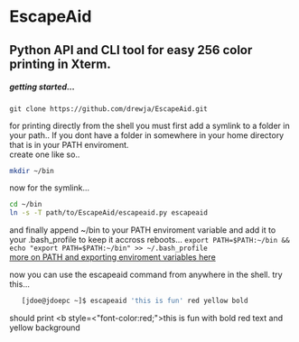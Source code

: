 EscapeAid
=========

## Python API and CLI tool for easy 256 color printing in Xterm.
##### getting started...
`git clone https://github.com/drewja/EscapeAid.git`  

for printing directly from the shell you must first add a symlink to a folder in your path..
If you dont have a folder in somewhere in your home directory that is in your PATH enviroment.  
create one like so..
```bash
mkdir ~/bin
```
now for the symlink...
```bash
cd ~/bin
ln -s -T path/to/EscapeAid/escapeaid.py escapeaid
```
and finally append ~/bin to your PATH enviroment variable and add it to your .bash_profile
to keep it accross reboots...
`export PATH=$PATH:~/bin && echo "export PATH=$PATH:~/bin" >> ~/.bash_profile`  
[more on PATH and exporting enviroment variables here](http://unix.stackexchange.com/questions/26047/how-to-correctly-add-a-path-to-path#answer-26059)

now you can use the escapeaid command from anywhere in the shell. try this...  
```bash
   [jdoe@jdoepc ~]$ escapeaid 'this is fun' red yellow bold
```
should print <b style=<"font-color:red;">this is fun</b> with bold red text and yellow background



 
 

